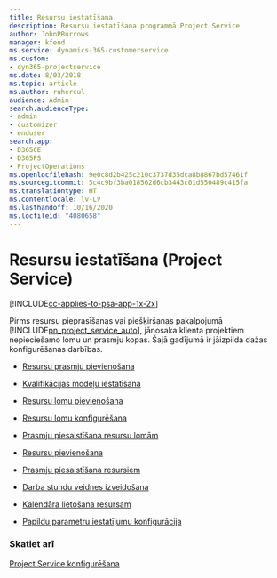 ```yaml
---
title: Resursu iestatīšana
description: Resursu iestatīšana programmā Project Service
author: JohnPBurrows
manager: kfend
ms.service: dynamics-365-customerservice
ms.custom:
- dyn365-projectservice
ms.date: 8/03/2018
ms.topic: article
ms.author: ruhercul
audience: Admin
search.audienceType:
- admin
- customizer
- enduser
search.app:
- D365CE
- D365PS
- ProjectOperations
ms.openlocfilehash: 9e0c8d2b425c210c3737d35dca8b8867bd57461f
ms.sourcegitcommit: 5c4c9bf3ba018562d6cb3443c01d550489c415fa
ms.translationtype: HT
ms.contentlocale: lv-LV
ms.lasthandoff: 10/16/2020
ms.locfileid: "4080658"
---
```

# <a name="set-up-resources-project-service"></a>Resursu iestatīšana (Project Service)

[!INCLUDE[cc-applies-to-psa-app-1x-2x](../includes/cc-applies-to-psa-app-1x-2x.md)]

Pirms resursu pieprasīšanas vai piešķiršanas pakalpojumā [!INCLUDE[pn_project_service_auto](../includes/pn-project-service-auto.md)], jānosaka klienta projektiem nepieciešamo lomu un prasmju kopas. Šajā gadījumā ir jāizpilda dažas konfigurēšanas darbības.  
  
-   [Resursu prasmju pievienošana](../psa/add-resource-skills.md)  
  
-   [Kvalifikācijas modeļu iestatīšana](../psa/set-up-proficiency-models.md)  
  
-   [Resursu lomu pievienošana](../psa/add-resource-roles.md)  
  
-   [Resursu lomu konfigurēšana](../psa/configure-resource-roles.md)  
  
-   [Prasmju piesaistīšana resursu lomām](../psa/associate-skills-with-resource-roles.md)  
  
-   [Resursu pievienošana](../psa/add-resources.md)  
  
-   [Prasmju piesaistīšana resursiem](../psa/associate-skills-with-resources.md)  
  
-   [Darba stundu veidnes izveidošana](../psa/create-work-hours-template.md)  
  
-   [Kalendāra lietošana resursam](../psa/apply-calendar-resource.md)  
  
-   [Papildu parametru iestatījumu konfigurācija](../psa/configure-additional-parameters-settings.md)  
  
### <a name="see-also"></a>Skatiet arī  
 [Project Service konfigurēšana](../psa/configure.md)
